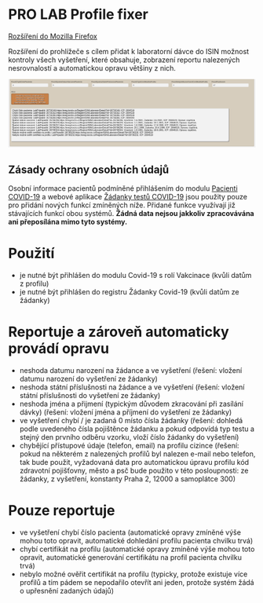 # PRO LAB Profile fixer

[Rozšíření do Mozilla Firefox](https://addons.mozilla.org/addon/pro-lab-profile-fixer)

Rozšíření do prohlížeče s cílem přidat k laboratorní dávce do ISIN možnost kontroly všech vyšetření, které obsahuje, zobrazení reportu nalezených nesrovnalostí a automatickou opravu většiny z nich.

![Preview](preview/nahled.png)

## Zásady ochrany osobních údajů

Osobní informace pacientů podmíněné přihlášením do modulu [Pacienti COVID-19](https://ereg.ksrzis.cz/Registr/CUDZadanky/VyhledaniPacienta) a webové aplikace [Žádanky testů COVID-19](https://eregpublicsecure.ksrzis.cz/Registr/CUD/Overeni) jsou použity pouze pro přidání nových funkcí zmíněných níže. Přidané funkce využívají již stávajících funkcí obou systémů. **Žádná data nejsou jakkoliv zpracovávána ani přeposílána mimo tyto systémy.**

# Použití

- je nutné být přihlášen do modulu Covid-19 s rolí Vakcinace (kvůli datům z profilu)
- je nutné být přihlášen do registru Žádanky Covid-19 (kvůli datům ze žádanky)

# Reportuje a zároveň automaticky provádí opravu

- neshoda datumu narození na žádance a ve vyšetření (řešení: vložení datumu narození do vyšetření ze žádanky)
- neshoda státní příslušnosti na žádance a ve vyšetření (řešení: vložení státní příslušnosti do vyšetření ze žádanky)
- neshoda jména a přijmení (typickým důvodem zkracování při zasílání dávky) (řešení: vložení jména a příjmení do vyšetření ze žádanky)
- ve vyšetření chybí / je zadaná 0 místo čísla žádanky (řešení: dohledá podle uvedeného čísla pojištěnce žádanku a pokud odpovídá typ testu a stejný den prvního odběru vzorku, vloží číslo žádanky do vyšetření)
- chybějící přístupové údaje (telefon, email) na profilu cizince (řešení: pokud na některém z nalezených profilů byl nalezen e-mail nebo telefon, tak bude použit, vyžadovaná data pro automatickou úpravu profilu kód zdravotní pojišťovny, město a psč bude použito v této posloupnosti: ze žádanky, z vyšetření, konstanty Praha 2, 12000 a samoplátce 300)

# Pouze reportuje

- ve vyšetření chybí číslo pacienta (automatické opravy zmíněné výše mohou toto opravit, automatické dohledání profilu pacienta chvilku trvá)
- chybí certifikát na profilu (automatické opravy zmíněné výše mohou toto opravit, automatické generování certifikátu na profil pacienta chvilku trvá)
- nebylo možné ověřit certifikát na profilu (typicky, protože existuje více profilů a tím pádem se nepodařilo otevřít ani jeden, protože systém žádá o upřesnění zadaných údajů)
